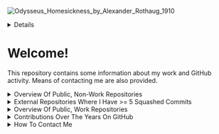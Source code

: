 
![Odysseus_Homesickness_by_Alexander_Rothaug_1910](https://github.com/O957/O957/raw/main/profile/Odysseus_Homesickness_by_Alexander_Rothaug_1910.jpg)

<details markdown=1>

A 1910 oil [painting](https://commons.wikimedia.org/wiki/File:Alexander_rothaug,_ulisse,_nostalgia_della_patria,_1910_(the_jack_daulton_collection)_02.jpg) called_ Odysseus’ Homesickness _by [Alexander Rothaug](https://de.wikipedia.org/wiki/Alexander_Rothaug) (March 13, 1870 — March 5, 1946).

</details>

# Welcome!

This repository contains some information about my work and GitHub activity. Means of contacting me are also provided.

<details markdown=1>

<summary> Overview Of Public, Non-Work Repositories </summary>

## Active

| Repository &emsp;| Description | Stars |
|:---|:---|:---|
| [`paleo-labels`](https://github.com/CDCgov/forecasttools-py) | A Python package for writing precisely formatted labels for natural specimens and related items, such as collections and excursions. | 4 |
| [`Historical-Dynamics-Python`](https://github.com/cdcent/covidhub-internal-reports) | A repository for generation and analysis of reports and evaluations on CFA and external models submitting to the CFA-run COVID Hub.   | 1 |
| [`Genetic-Evolution-Tournament`](https://github.com/CDCgov/PyRenew) | Python package for multi-signal Bayesian renewal modeling with JAX and NumPyro.   | 16 |
| [`pyrenew-flu-light`](https://github.com/CDCgov/pyrenew-flu-light) | A replication in Python and PyRenew of a renewal model written in Epidemia for forecasting influenza hospital admissions. | 1 |
| [`covid19-forecast-hub `](https://github.com/CDCgov/covid19-forecast-hub) | A repository run by the US CDC to collect forecasts of weekly incident COVID-19 hospital admissions.  | 10 |
| [`cfa-forecast-epinow2 `](https://github.com/cdcent/cfa-forecast-EpiNow2) | An EpiNow2 model for forecasting influenza hospital admissions. Forecasts were generated during the 2023-24 influenza season.  | 1 |


## Finished

## Stale


</details>


<details markdown=1>

<summary> External Repositories Where I Have >= 5 Squashed Commits </summary>

EMPTY!

</details>



<details markdown=1>

<summary> Overview Of Public, Work Repositories </summary>

| Repository &emsp;| Description | Role | Stars |
|:---|:---|:---|
| [`forecasttools-py`](https://github.com/CDCgov/forecasttools-py) | A Python package for common pre- and post-processing operations done by CFA Predict for short term forecasting, nowcasting, and scenario modeling. | Admin | 7 |
| [`pyrenew`](https://github.com/CDCgov/PyRenew) | Python package for multi-signal Bayesian renewal modeling with JAX and NumPyro. | Developer | 17 |
| [`pyrenew-flu-light`](https://github.com/CDCgov/pyrenew-flu-light) | A replication in Python and PyRenew of a renewal model written in Epidemia for forecasting influenza hospital admissions. | Admin | 1 |
| [`covid19-forecast-hub `](https://github.com/CDCgov/covid19-forecast-hub) | A repository run by the US CDC to collect forecasts of weekly incident COVID-19 hospital admissions.  | Developer | 17 |
| [`rsv-forecast-hub `](https://github.com/CDCgov/rsv-forecast-hub) | A repository run by the Centers for Disease Control and Prevention (CDC) to collect forecasts of weekly incident respiratory syncytial virus (RSV) hospitalizations.  | Admin | 1 |


</details>



<details markdown=1>

<summary> Contributions Over The Years On GitHub </summary>


<details markdown=1>

<summary> 2025 </summary>

![](./assets/images/contributions_2025.png)

</details>




<details markdown=1>

<summary> 2024 </summary>

![](./assets/images/contributions_2024.png)

</details>




<details markdown=1>

<summary> 2023 </summary>

![](./assets/images/contributions_2023.png)

</details>




</details>



<details markdown=1>

<summary> How To Contact Me </summary>

To contact me:

* Email [my-username] + [at-symbol] + [proton] + [dot-symbol] + [me]

The constituent folders of this repository are:

* `examples`: External examples for reference of actions or decisions that the author is considering doing or making, respectively.
* `notes`: Notes that the author has taken and wishes to display publicly. These notes will oftentimes coincide with different resources stored in `./resources`.
* `profile`: Images, including artwork and those the author has taken, that the author is using, has used, or intends to use, at some point, on his main README profile.
* `resources`: Resources, including research papers and books, among other things, that the author wishes to store and (possibly) document publicly. Contained therein:

Within each meaningful folder, the reader should find a README (these are under development, somewhat), which exist to aid the reader in navigating this repository, should doing so be something of interest.

</details>
